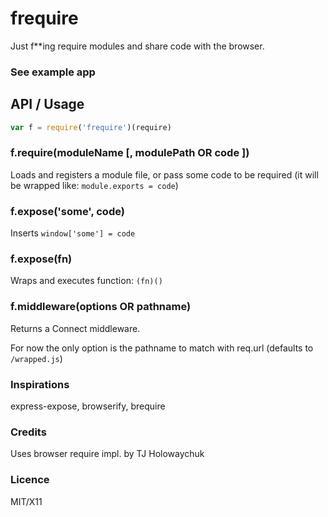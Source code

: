 # frequire

Just f**ing require modules and share code with the browser.

### See example app

## API / Usage

```javascript
var f = require('frequire')(require)
```

### f.require(moduleName [, modulePath OR code ])

Loads and registers a module file, or pass some code to be required (it will be wrapped like: `module.exports = code`)

### f.expose('some', code)

Inserts `window['some'] = code`

### f.expose(fn)

Wraps and executes function: `(fn)()`

### f.middleware(options OR pathname)

Returns a Connect middleware.

For now the only option is the pathname to match with req.url (defaults to `/wrapped.js`)

### Inspirations

express-expose, browserify, brequire

### Credits

Uses browser require impl. by TJ Holowaychuk

### Licence

MIT/X11
